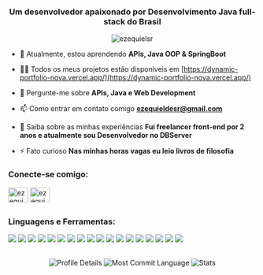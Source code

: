 <h3 align="center">Um desenvolvedor apaixonado por Desenvolvimento Java full-stack do Brasil</h3>

<p align="center"> <img src="https://komarev.com/ghpvc/?username=ezequielsr&label=Profile%20views&color=0e75b6&style=flat&theme=gotham" alt="ezequielsr" /> </p>




- 🌱 Atualmente, estou aprendendo **APIs, Java OOP & SpringBoot**

- 👨‍💻 Todos os meus projetos estão disponíveis em [https://dynamic-portfolio-nova.vercel.app/](https://dynamic-portfolio-nova.vercel.app/)

- 💬 Pergunte-me sobre **APIs, Java e Web Development**

- 📫 Como entrar em contato comigo **ezequieldesr@gmail.com**

- 📄 Saiba sobre as minhas experiências **Fui freelancer front-end por 2 anos e atualmente sou Desenvolvedor no DBServer**

- ⚡ Fato curioso **Nas minhas horas vagas eu leio livros de filosofia**

<h3 align="left">Conecte-se comigo:</h3>
<p align="left">
<a href="https://linkedin.com/in/ezequieldesr" target="blank"><img align="center" src="https://raw.githubusercontent.com/rahuldkjain/github-profile-readme-generator/master/src/images/icons/Social/linked-in-alt.svg" alt="ezequieldesr" height="30" width="40" /></a>
<a href="https://instagram.com/ezequiel_sr_" target="blank"><img align="center" src="https://raw.githubusercontent.com/rahuldkjain/github-profile-readme-generator/master/src/images/icons/Social/instagram.svg" alt="ezequiel_sr_" height="30" width="40" /></a>
</p>



##

<h3 align="left">Linguagens e Ferramentas:</h3>
<div align="left">
  
 <img src="https://img.shields.io/badge/HTML5-E34F26?style=for-the-badge&logo=html5&logoColor=white" /> 
 <img src="https://img.shields.io/badge/CSS3-1572B6?style=for-the-badge&logo=css3&logoColor=white" /> 
 <img src="https://img.shields.io/badge/Bootstrap-563D7C?style=for-the-badge&logo=bootstrap&logoColor=white" /> 
 <img src="https://img.shields.io/badge/jQuery-0769AD?style=for-the-badge&logo=jquery&logoColor=white" /> 
 <img src="https://img.shields.io/badge/Node%20js-339933?style=for-the-badge&logo=nodedotjs&logoColor=white" /> 
 <img src="https://img.shields.io/badge/React-20232A?style=for-the-badge&logo=react&logoColor=61DAFB" /> 
 <img src="https://img.shields.io/badge/JavaScript-323330?style=for-the-badge&logo=javascript&logoColor=F7DF1E" /> 
 <img src="https://img.shields.io/badge/java-%23ED8B00.svg?style=for-the-badge&logo=openjdk&logoColor=white)" />
 <img src="https://img.shields.io/badge/Spring_Boot-6DB33F?style=for-the-badge&logo=spring-boot&logoColor=white" />
 <img src="https://img.shields.io/badge/TypeScript-007ACC?style=for-the-badge&logo=typescript&logoColor=white" />
 <img src="https://img.shields.io/badge/MySQL-005C84?style=for-the-badge&logo=mysql&logoColor=white" />
 <img src="https://img.shields.io/badge/Figma-F24E1E?style=for-the-badge&logo=figma&logoColor=white" />
 <img src="https://img.shields.io/badge/Cypress-17202C?style=for-the-badge&logo=cypress&logoColor=white" />
 <img src="https://img.shields.io/badge/Selenium-43B02A?style=for-the-badge&logo=Selenium&logoColor=white" />
 <img src="https://img.shields.io/badge/Tailwind_CSS-38B2AC?style=for-the-badge&logo=tailwind-css&logoColor=white" /> 
 <img src="https://img.shields.io/badge/Express%20js-000000?style=for-the-badge&logo=express&logoColor=white" />
 <img src="https://img.shields.io/badge/Linux-FCC624?style=for-the-badge&logo=linux&logoColor=black" />
 <img src="https://img.shields.io/badge/GIT-E44C30?style=for-the-badge&logo=git&logoColor=white" />
 
  
</div>



##
<div align="center">

  <img src="http://github-profile-summary-cards.vercel.app/api/cards/profile-details?username=EzequielSR&theme=gotham" alt="Profile Details" />
  <img src="http://github-profile-summary-cards.vercel.app/api/cards/most-commit-language?username=EzequielSR&theme=gotham" alt="Most Commit Language" />
  <img src="http://github-profile-summary-cards.vercel.app/api/cards/stats?username=EzequielSR&theme=gotham" alt="Stats" />

</div>

